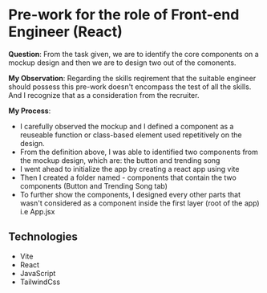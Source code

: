 # Pre-work for the role of Front-end 		Engineer (React)
**Question**: From the task given, we are to identify the core components on a mockup design and then we are to design two out of the comonents.

**My Observation**: Regarding the skills reqirement that the suitable engineer should possess this pre-work doesn't encompass the test of all the skills. And I recognize that as a consideration from the recruiter.

**My Process**:
- I carefully observed the mockup and I defined a component as a reuseable function or class-based element used repetitively on the design.
- From the definition above, I was able to identified two components from the mockup design, which are: the button and trending song 
- I went ahead to initialize the app by creating a react app using vite 
- Then I created a folder named - components that contain the two components (Button and Trending Song tab)
- To further show the components, I designed every other parts that wasn't considered as a component inside the first layer (root of the app) i.e App.jsx

## Technologies
- Vite
- React
- JavaScript
- TailwindCss